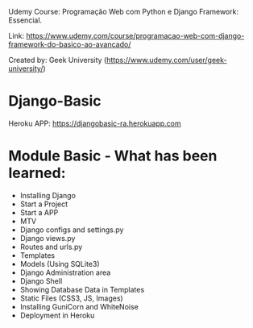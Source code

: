 Udemy Course: Programação Web com Python e Django Framework: Essencial.

Link: https://www.udemy.com/course/programacao-web-com-django-framework-do-basico-ao-avancado/

Created by: Geek University (https://www.udemy.com/user/geek-university/)


# Django-Basic

Heroku APP: https://djangobasic-ra.herokuapp.com


# Module Basic - What has been learned:

  - Installing Django
  - Start a Project
  - Start a APP
  - MTV
  - Django configs and settings.py
  - Django views.py
  - Routes and urls.py
  - Templates
  - Models (Using SQLite3)
  - Django Administration area
  - Django Shell
  - Showing Database Data in Templates
  - Static Files (CSS3, JS, Images)
  - Installing GuniCorn and WhiteNoise
  - Deployment in Heroku
